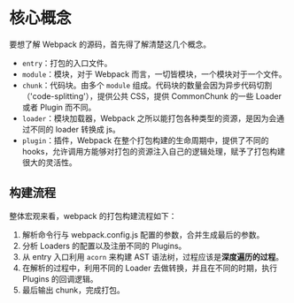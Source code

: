 #  核心概念

要想了解 Webpack 的源码，首先得了解清楚这几个概念。

-  `entry`：打包的入口文件。
-  `module`：模块，对于 Webpack 而言，一切皆模块，一个模块对于一个文件。
-  `chunk`：代码块。由多个 `module` 组成。代码块的数量会因为异步代码切割（'code-splitting'），提供公共 CSS，提供 CommonChunk 的一些 Loader 或者 Plugin 而不同。
-  `loader`：模块加载器，Webpack 之所以能打包各种类型的资源，是因为会通过不同的 loader 转换成 js。
-  `plugin`：插件，Webpack 在整个打包构建的生命周期中，提供了不同的 hooks，允许调用方能够对打包的资源注入自己的逻辑处理，赋予了打包构建很大的灵活性。
  
## 构建流程

整体宏观来看，webpack 的打包构建流程如下：

1.  解析命令行与 webpack.config.js 配置的参数，合并生成最后的参数。
2.  分析 Loaders 的配置以及注册不同的 Plugins。
3.  从 entry 入口利用 `acorn` 来构建 AST 语法树，过程应该是**深度遍历的过程**。
4.  在解析的过程中，利用不同的 Loader 去做转换，并且在不同的时期，执行 Plugins 的回调逻辑。
5.  最后输出 chunk，完成打包。